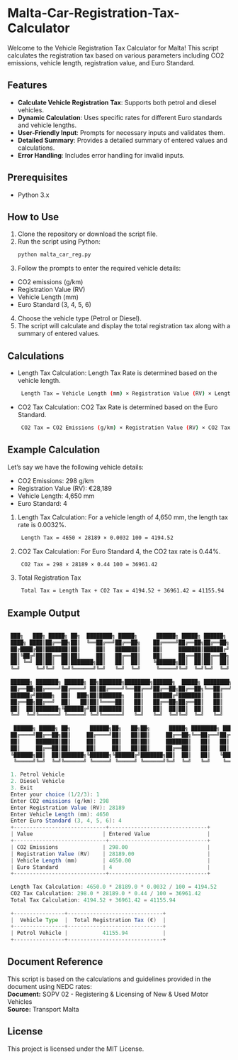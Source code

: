 # Malta-Car-Registration-Tax-Calculator
 
Welcome to the Vehicle Registration Tax Calculator for Malta! This script calculates the registration tax based on various parameters including CO2 emissions, vehicle length, registration value, and Euro Standard.

## Features

- **Calculate Vehicle Registration Tax**: Supports both petrol and diesel vehicles.
- **Dynamic Calculation**: Uses specific rates for different Euro standards and vehicle lengths.
- **User-Friendly Input**: Prompts for necessary inputs and validates them.
- **Detailed Summary**: Provides a detailed summary of entered values and calculations.
- **Error Handling**: Includes error handling for invalid inputs.

## Prerequisites

- Python 3.x

## How to Use

1. Clone the repository or download the script file.
2. Run the script using Python:
   ```bash
   python malta_car_reg.py
   ```   
3. Follow the prompts to enter the required vehicle details:
- CO2 emissions (g/km)
- Registration Value (RV)
- Vehicle Length (mm)
- Euro Standard (3, 4, 5, 6)
4. Choose the vehicle type (Petrol or Diesel).
5. The script will calculate and display the total registration tax along with a summary of entered values.

## Calculations
- Length Tax Calculation:
Length Tax Rate is determined based on the vehicle length.
   ```bash
    Length Tax = Vehicle Length (mm) × Registration Value (RV) × Length Tax Rate / 100
   ```
   
- CO2 Tax Calculation:
CO2 Tax Rate is determined based on the Euro Standard.
   ```bash
    CO2 Tax = CO2 Emissions (g/km) × Registration Value (RV) × CO2 Tax Rate / 100
   ```

## Example Calculation
Let’s say we have the following vehicle details:
- CO2 Emissions: 298 g/km
- Registration Value (RV): €28,189
- Vehicle Length: 4,650 mm
- Euro Standard: 4

1. Length Tax Calculation:
For a vehicle length of 4,650 mm, the length tax rate is 0.0032%.
   ```bash
    Length Tax = 4650 × 28189 × 0.0032 100 = 4194.52
   ```
2. CO2 Tax Calculation:
For Euro Standard 4, the CO2 tax rate is 0.44%.
   ```bash
    CO2 Tax = 298 × 28189 × 0.44 100 = 36961.42
   ```
3. Total Registration Tax
   ```bash
    Total Tax = Length Tax + CO2 Tax = 4194.52 + 36961.42 = 41155.94
   ```
## Example Output
   ```java
    
    ███╗   ███╗ █████╗ ██╗  ████████╗ █████╗      ██████╗ █████╗ ██████╗
    ████╗ ████║██╔══██╗██║  ╚══██╔══╝██╔══██╗    ██╔════╝██╔══██╗██╔══██╗
    ██╔████╔██║███████║██║     ██║   ███████║    ██║     ███████║██████╔╝
    ██║╚██╔╝██║██╔══██║██║     ██║   ██╔══██║    ██║     ██╔══██║██╔══██╗
    ██║ ╚═╝ ██║██║  ██║███████╗██║   ██║  ██║    ╚██████╗██║  ██║██║  ██║
    ╚═╝     ╚═╝╚═╝  ╚═╝╚══════╝╚═╝   ╚═╝  ╚═╝     ╚═════╝╚═╝  ╚═╝╚═╝  ╚═╝
    
    ██████╗ ███████╗ ██████╗ ██╗███████╗████████╗██████╗  █████╗ ████████╗██╗ ██████╗ ███╗   ██╗    ████████╗ █████╗ ██╗  ██╗
    ██╔══██╗██╔════╝██╔════╝ ██║██╔════╝╚══██╔══╝██╔══██╗██╔══██╗╚══██╔══╝██║██╔═══██╗████╗  ██║    ╚══██╔══╝██╔══██╗╚██╗██╔╝
    ██████╔╝█████╗  ██║  ███╗██║███████╗   ██║   ██████╔╝███████║   ██║   ██║██║   ██║██╔██╗ ██║       ██║   ███████║ ╚███╔╝ 
    ██╔══██╗██╔══╝  ██║   ██║██║╚════██║   ██║   ██╔══██╗██╔══██║   ██║   ██║██║   ██║██║╚██╗██║       ██║   ██╔══██║ ██╔██╗ 
    ██║  ██║███████╗╚██████╔╝██║███████║   ██║   ██║  ██║██║  ██║   ██║   ██║╚██████╔╝██║ ╚████║       ██║   ██║  ██║██╔╝ ██╗
    ╚═╝  ╚═╝╚══════╝ ╚═════╝ ╚═╝╚══════╝   ╚═╝   ╚═╝  ╚═╝╚═╝  ╚═╝   ╚═╝   ╚═╝ ╚═════╝ ╚═╝  ╚═══╝       ╚═╝   ╚═╝  ╚═╝╚═╝  ╚═╝
    
     ██████╗ █████╗ ██╗      ██████╗██╗   ██╗██╗      █████╗ ████████╗ ██████╗ ██████╗
    ██╔════╝██╔══██╗██║     ██╔════╝██║   ██║██║     ██╔══██╗╚══██╔══╝██╔═══██╗██╔══██╗
    ██║     ███████║██║     ██║     ██║   ██║██║     ███████║   ██║   ██║   ██║██████╔╝
    ██║     ██╔══██║██║     ██║     ██║   ██║██║     ██╔══██║   ██║   ██║   ██║██╔══██╗
    ╚██████╗██║  ██║███████╗╚██████╗╚██████╔╝███████╗██║  ██║   ██║   ╚██████╔╝██║  ██║
     ╚═════╝╚═╝  ╚═╝╚══════╝ ╚═════╝ ╚═════╝ ╚══════╝╚═╝  ╚═╝   ╚═╝    ╚═════╝ ╚═╝  ╚═╝
    
    1. Petrol Vehicle
    2. Diesel Vehicle
    3. Exit
    Enter your choice (1/2/3): 1
    Enter CO2 emissions (g/km): 298
    Enter Registration Value (RV): 28189
    Enter Vehicle Length (mm): 4650
    Enter Euro Standard (3, 4, 5, 6): 4
    +-----------------------------+-------------------------------+
    | Value                      | Entered Value                  |
    +-----------------------------+-------------------------------+
    | CO2 Emissions              | 298.00                         |
    | Registration Value (RV)    | 28189.00                       |
    | Vehicle Length (mm)        | 4650.00                        |
    | Euro Standard              | 4                              |
    +-----------------------------+-------------------------------+
    
    Length Tax Calculation: 4650.0 * 28189.0 * 0.0032 / 100 = 4194.52
    CO2 Tax Calculation: 298.0 * 28189.0 * 0.44 / 100 = 36961.42
    Total Tax Calculation: 4194.52 + 36961.42 = 41155.94
    
    +----------------+------------------------------+
    |  Vehicle Type  |  Total Registration Tax (€)  |
    +----------------+------------------------------+
    | Petrol Vehicle |           41155.94           |
    +----------------+------------------------------+   
   ```
    
## Document Reference
This script is based on the calculations and guidelines provided in the document using NEDC rates:<br>
**Document:** SOPV 02 - Registering & Licensing of New & Used Motor Vehicles<br>
**Source:** Transport Malta

## License
This project is licensed under the MIT License.
